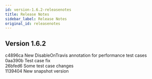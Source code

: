 ```yaml
---
id: version-1.6.2-releasenotes
title: Release Notes
sidebar_label: Release Notes
original_id: releasenotes
---
```


## Version 1.6.2
c4896ca New DisableOnTravis annotation for performance test cases</br>
0aa390b Test case fix</br>
26bfed6 Some test case changes</br>
1139404 New snapshot version</br>